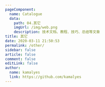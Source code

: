 ```yaml
---
pageComponent:
  name: Catalogue
  data:
    path: 04.其它
    imgUrl: /img/web.png
    description: 技术文档、教程、技巧、总结等文章
title: 其它
date: 2020-03-11 21:50:53
permalink: /other/
sidebar: false
article: false
comment: false
editLink: false
author:
  name: kamalyes
  link: https://github.com/kamalyes
---
```

